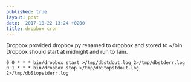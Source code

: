 ```yaml
---
published: true
layout: post
date: '2017-10-22 13:24 +0200'
title: dropbox cron
---
```

Dropbox provided dropbox.py renamed to dropbox and stored to ~/bin. Dropbox should start at midnight and run to 1am.

	0 0 * * * bin/dropbox start >/tmp/dbstdout.log 2>/tmp/dbstderr.log
	0 1 * * * bin/dropbox stop >/tmp/dbStopstdout.log 2>/tmp/dbStopstderr.log
